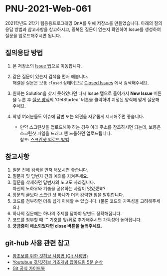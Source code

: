 # PNU-2021-Web-061
2021학년도 2학기 웹응용프로그래밍 QnA를 위해 저장소를 만들었습니다.
아래의 질의응답 방법과 참고사항을 참고하시고, 중복된 질문이 없는지 확인하여 Issue를 생성하여 질문을 업로드해주시면 됩니다.

## 질의응답 방법
1. 본 저장소의 [Issue 탭](https://github.com/kr-MATAGI/PNU-2021-Web-061/issues)으로 이동합니다.
2. 같은 질문이 있는지 검색을 먼저 해봅니다. <br> 해결된 질문은 보통 <code>closed</code> 상태이므로 [Closed Issues](https://github.com/kr-MATAGI/PNU-2021-Web-061/issues?q=is%3Aissue+is%3Aclosed) 에서 검색해주세요.
3. 원하는 Solution을 찾지 못하였다면 다시 Issue 탭으로 들어가서 <b>New Issue</b> 버튼을 누른 후 [질문 양식](https://github.com/kr-MATAGI/PNU-2021-Web-061/issues/new/choose)의 'GetStarted' 버튼을 클릭하여 지정된 양식에 맞게 질문해주세요.
4. 학생 여러분들도 이슈에 답변 또는 의견을 자유롭게 제시해주면 좋습니다.

    * 만약 스크린샷을 업로드해야 하는 경우 아래 주소를 참조하시면 되는데, 보통은 스크린샷 파일을 드래그 앤 드롭하면 업로드됩니다. <br> 참조: [스크린샷 업로드 방법](https://worthpreading.tistory.com/83)

## 참고사항
1. 질문 전에 검색을 먼저 해보시면 좋습니다.
2. 질문자 및 답변자 간의 예의를 지켜주세요.
3. 질문을 삭제하면 답변자의 노고도 사라집니다. <br> 자신의 노하우와 기술을 공유하는 사람이 멋있겠죠?
4. 장문의 글보다 스크린 샷 하나가 더욱 강력한 힘을 발휘합니다.
5. 코드를 첨부하면 더욱 쉽게 이해할 수 있습니다. (물론 코드의 가독성을 고려해주세요.)
6. 하나의 질문에는 하나의 주제를 담아야 답변도 정확해집니다.
7. 코드를 첨부할 때 ''' 기호를 앞/뒤로 추가해주시면 가독성이 높아집니다.
8. <b>궁금증이 해소되었다면 close 버튼을 눌러주세요.</b>

## git-hub 사용 관련 참고
- [왕초보를 위한 깃허브 사용법 (Git 사용법)](https://tagilog.tistory.com/377)
- [Youtubue 깃/깃허브 기초개념 잡아드림 5분 순삭](https://www.youtube.com/watch?v=YFNQwo7iTNc&ab_channel=%EB%85%B8%EB%A7%88%EB%93%9C%EC%BD%94%EB%8D%94NomadCoders)
- [Git 공식 가이드북](https://git-scm.com/book/ko/v2)
